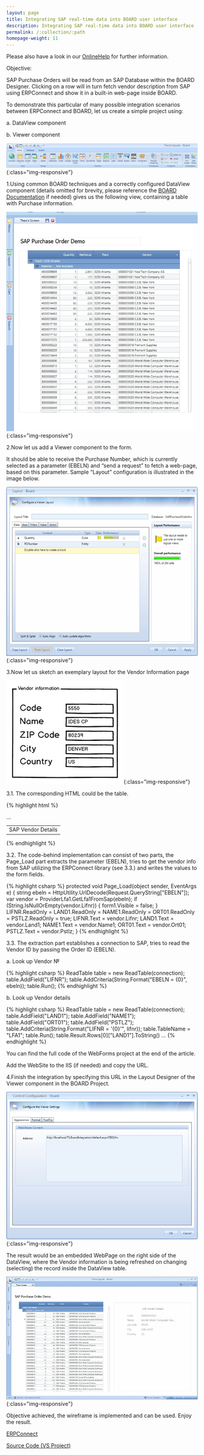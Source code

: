 ```yaml
---
layout: page
title: Integrating SAP real-time data into BOARD user interface
description: Integrating SAP real-time data into BOARD user interface
permalink: /:collection/:path
homepage-weight: 11
---
```


Please also have a look in our [OnlineHelp](https://help.theobald-software.com/en/) for further information.

Objective:

SAP Purchase Orders will be read from an SAP Database within the BOARD Designer. Clicking on a row will in turn fetch vendor description from SAP using ERPConnect and show it in a built-in web-page inside BOARD.

 

To demonstrate this particular of many possible integration scenarios between ERPConnect and BOARD, let us create a simple project using:

a.    DataView component

b.    Viewer component


![image001](/img/contents/image001.jpg){:class="img-responsive"}

1.Using common BOARD techniques and a correctly configured DataView component (details omitted for brevity, please reference the [BOARD Documentation](http://help.board.com/) if needed) gives us the following view, containing a table with Purchase information.

![image002](/img/contents/image002.jpg){:class="img-responsive"}

2.Now let us add a Viewer component to the form.

It should be able to receive the Purchase Number, which is currently selected as a parameter (EBELN) and “send a request” to fetch a web-page, based on this parameter. Sample “Layout” configuration is illustrated in the image below.

![image003](/img/contents/image003.gif){:class="img-responsive"}

3.Now let us sketch an exemplary layout for the Vendor Information page

![image004](/img/contents/image004.png){:class="img-responsive"}

3.1.  The corresponding HTML could be the table.

{% highlight html %}
<body>
    <form id="form1" runat="server">
        <div>
            <table class="lfa1T">
                <tr>
                    <td colspan="2">
                        <div class="ts-vendor-title ts-nohover">
                            SAP Vendor Details
                        </div>
                    </td>
                </tr>
                …
           </table>
        </div>
    </form>
</body>
</html>
{% endhighlight %}

3.2.  The code-behind implementation can consist of two parts, the Page_Load part extracts the parameter (EBELN), tries to get the vendor info from SAP utilizing the ERPConnect library (see 3.3.) and writes the values to the form fields.

{% highlight csharp %}
protected void Page_Load(object sender, EventArgs e)
        {
            string ebeln = HttpUtility.UrlDecode(Request.QueryString["EBELN"]);
            var vendor = ProviderLfa1.GetLfa1FromSap(ebeln);
            if (String.IsNullOrEmpty(vendor.Lifnr))
            {
                form1.Visible = false;
            }
            LIFNR.ReadOnly = LAND1.ReadOnly = NAME1.ReadOnly = ORT01.ReadOnly = PSTLZ.ReadOnly = true; 
            LIFNR.Text = vendor.Lifnr;
            LAND1.Text = vendor.Land1;
            NAME1.Text = vendor.Name1;
            ORT01.Text = vendor.Ort01;
            PSTLZ.Text = vendor.Pstlz;
        }
{% endhighlight %}

3.3.    The extraction part establishes a connection to SAP, tries to read the Vendor ID by passing the Order ID (EBELN).

a.    Look up Vendor №

{% highlight csharp %}
	ReadTable table = new ReadTable(connection);
	table.AddField("LIFNR");
	table.AddCriteria(String.Format("EBELN = {0}", ebeln));
	table.Run();
{% endhighlight %}

b.    Look up Vendor details

{% highlight csharp %}
	ReadTable table = new ReadTable(connection);
	table.AddField("LAND1");
	table.AddField("NAME1");
	table.AddField("ORT01");
	table.AddField("PSTLZ");
	table.AddCriteria(String.Format("LIFNR = '{0}'", lifnr));
	table.TableName = "LFA1";
	table.Run();
	table.Result.Rows[0]["LAND1"].ToString()
	…
{% endhighlight %}

You can find the full code of the WebForms project at the end of the article.

Add the WebSite to the IIS (if needed) and copy the URL.

4.Finish the integration by specifying this URL in the Layout Designer of the Viewer component in the BOARD Project.

![image005](/img/contents/image005.jpg){:class="img-responsive"}

The result would be an embedded WebPage on the right side of the DataView, where the Vendor information is being refreshed on changing (selecting) the record inside the DataView table.

![image006](/img/contents/image006.gif){:class="img-responsive"}

Objective achieved, the wireframe is implemented and can be used. Enjoy the result.

[ERPConnect](https://theobald-software.com/en/erpconnect/)

[Source Code (VS Project)](/files/TS.BoardIntegration_src.zip)
